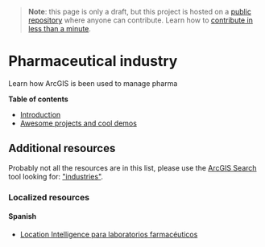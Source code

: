 > **Note**: this page is only a draft, but this project is hosted on a [public repository](https://github.com/hhkaos/awesome-arcgis) where anyone can contribute. Learn how to [contribute in less than a minute](https://github.com/hhkaos/awesome-arcgis/blob/master/CONTRIBUTING.md#contributions).

# Pharmaceutical industry

Learn how ArcGIS is been used to manage pharma

<!-- START doctoc generated TOC please keep comment here to allow auto update -->
<!-- DON'T EDIT THIS SECTION, INSTEAD RE-RUN doctoc TO UPDATE -->
**Table of contents**

- [Introduction](#introduction)
- [Awesome projects and cool demos](#awesome-projects-and-cool-demos)

<!-- END doctoc generated TOC please keep comment here to allow auto update -->

## Additional resources

Probably not all the resources are in this list, please use the [ArcGIS Search](https://esri-es.github.io/arcgis-search/) tool looking for: ["industries"](https://esri-es.github.io/arcgis-search/?search="industries"&utm_campaign=awesome-list&utm_source=awesome-list&utm_medium=page).


### Localized resources

#### Spanish

* [Location Intelligence para laboratorios farmacéuticos](https://business-es.maps.arcgis.com/apps/MapJournal/index.html?appid=b8b9c9fc41344729ab091b9ddee6ed85)
